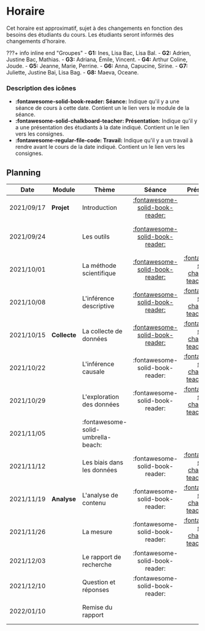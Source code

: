 # Horaire

Cet horaire est approximatif, sujet à des changements en fonction des besoins des étudiants du cours. Les étudiants seront informés des changements d'horaire.

???+ info inline end "Groupes"
    - **G1:** Ines, Lisa Bac, Lisa Bal.
    - **G2:** Adrien, Justine Bac, Mathias.
    - **G3:** Adriana, Émile, Vincent.
    - **G4:** Arthur Coline, Joude.
    - **G5:** Jeanne, Marie, Perrine.
    - **G6:** Anna, Capucine, Sirine.
    - **G7:** Juliette, Justine Bai, Lisa Bag.
    - **G8:** Maeva, Oceane.


### Description des icônes
- **:fontawesome-solid-book-reader: Séance:** Indique qu'il y a une séance de cours à cette date. Contient un le lien vers le module de la séance.
- **:fontawesome-solid-chalkboard-teacher: Présentation:** Indique qu'il y a une présentation des étudiants à la date indiqué. Contient un le lien vers les consignes.
- **:fontawesome-regular-file-code: Travail:** Indique qu'il y a un travail à rendre avant le cours de la date indiqué. Contient un le lien vers les consignes.


## Planning

| Date       | Module       | Thème                               | Séance                                                              | Présentation                                                                   | Travail                                                                                                                                                     |
| -          | -            | -                                   | :-:                                                                 | :-:                                                                            | :-:                                                                                                                                                         |
| 2021/09/17 | **Projet**   | Introduction                        | [:fontawesome-solid-book-reader:](modules/introduction.md)          |                                                                                |                                                                                                                                                             |
| 2021/09/24 |              | Les outils                          | [:fontawesome-solid-book-reader:](modules/tools.md)                 |                                                                                | [**:fontawesome-regular-paper-plane: Initiation**](resources/onboarding.md)                                                                                 |
| 2021/10/01 |              | La méthode scientifique             | [:fontawesome-solid-book-reader:](modules/science.md)               | [:fontawesome-solid-chalkboard-teacher: - **G8**](activities/participation.md) |                                                                                                                                                             |
| 2021/10/08 |              | L'inférence descriptive             | [:fontawesome-solid-book-reader:](modules/descriptive-inference.md) | [:fontawesome-solid-chalkboard-teacher: - **G3**](activities/participation.md) |                                                                                                                                                             |
| 2021/10/15 | **Collecte** | La collecte de données              | [:fontawesome-solid-book-reader:](modules/literature-review.md)     | [:fontawesome-solid-chalkboard-teacher: - **G2**](activities/participation.md) | [**:fontawesome-regular-file-code: TP1**](https://colab.research.google.com/github/mickaeltemporao/mdss-materials/blob/main/projet-de-recherche.ipynb)      |
| 2021/10/22 |              | L'inférence causale                 | :fontawesome-solid-book-reader:                                     | [:fontawesome-solid-chalkboard-teacher: - **G1**](activities/participation.md) |                                                                                                                                                             |
| 2021/10/29 |              | L'exploration des données           | :fontawesome-solid-book-reader:                                     | [:fontawesome-solid-chalkboard-teacher: - **G4**](activities/participation.md) |                                                                                                                                                             |
| 2021/11/05 |              | :fontawesome-solid-umbrella-beach:  |                                                                     |                                                                                |                                                                                                                                                             |
| 2021/11/12 |              | Les biais dans les données          | :fontawesome-solid-book-reader:                                     | [:fontawesome-solid-chalkboard-teacher: - **G6**](activities/participation.md) |                                                                                                                                                             |
| 2021/11/19 | **Analyse**  | L'analyse de contenu                | :fontawesome-solid-book-reader:                                     | [:fontawesome-solid-chalkboard-teacher: - **G5**](activities/participation.md) | [**:fontawesome-regular-file-code: TP2**](https://colab.research.google.com/github/mickaeltemporao/mdss-materials/blob/main/rapport-de-collecte.ipynb)      |
| 2021/11/26 |              | La mesure                           | :fontawesome-solid-book-reader:                                     | [:fontawesome-solid-chalkboard-teacher: - **G7**](activities/participation.md) |                                                                                                                                                             |
| 2021/12/03 |              | Le rapport de recherche             | :fontawesome-solid-book-reader:                                     |                                                                                |                                                                                                                                                             |
| 2021/12/10 |              | Question et réponses                | :fontawesome-solid-book-reader:                                     |                                                                                |                                                                                                                                                             |
| 2022/01/10 |              | Remise du rapport                   |                                                                     |                                                                                | [**:fontawesome-regular-file-code: Rapport**](https://colab.research.google.com/github/mickaeltemporao/mdss-materials/blob/main/rapport-de-recherche.ipynb) |

